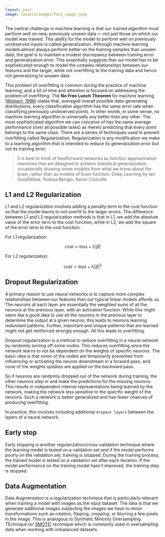 ```yaml
---
layout: post
image: /assets/images/Test_image.jpeg
---
```


The central challenge in machine learning is that our trained algorithm must perform well on new, previously unseen data — not just those on which our model was trained. This ability for the model to perform well on previously unobserved inputs is called generalization. Although machine learning models almost always perform better on the training samples than unseen data, the goal is to maintain a modest discrepancy between training error and generalization error. This essentially suggests that our model has to be sophisticated enough to model the complex relationships between our features and the target, while not overfitting to the training data and hence not generalizing to unseen data.

This problem of overfitting is common during the practice of machine learning, and a lot of time and attention is focused on addressing the problem of overfitting. The **No Free Lunch Theorem** for machine learning ([Wolpert, 1996][Wolpert-1996]) states that, averaged overall possible data-generating distributions, every classification algorithm has the same error rate when classifying previously unobserved points. In other words, in some sense, no machine learning algorithm is universally any better than any other. The most sophisticated algorithm we can conceive of has the same average performance (over all possible tasks) as merely predicting that every point belongs to the same class. There are a series of techniques used to prevent overfitting called Regularization. Regularization is any modiﬁcation we make to a learning algorithm that is intended to reduce its generalization error but not its training error.

> It is best to think of feedforward networks as function approximation machines that are designed to achieve statistical generalization, occasionally drawing some insights from what we know about the brain, rather than as models of brain function.
Deep Learning by Ian Goodfellow, Yoshua Bengio, Aaron Courville


## L1 and L2 Regularization

L1 and L2 regularization involves adding a penalty term to the cost function so that the model learns to not overfit to the larger errors. The difference between L1 and L2 regularization methods is that in L1, we add the absolute value of the error term to the cost function; while in L2, we add the square of the error term to the cost function.

For L1 regularization:

```math
cost = loss + \lambda |\beta|
```

For L2 regularization:

```math
cost = loss + \lambda |\beta|^2
```


## Dropout Regularization

A primary reason to use neural networks is to capture more complex relationships between our features than our typical linear models affords us. The neurons at each layer are essentially the weighted sums of all the neurons at the previous layer, with an activation function. While this might seem like a good idea to use _all_ the neurons in the previous layer to determine the output at a given neuron, this leads to neurons learning redundant patterns. Further, important and unique patterns that are learned might not get reinforced strongly enough. All this leads to overfitting. 

Dropout regularization is a method to reduce overfitting in a neural network by randomly turning off some nodes. This reduces overfitting since the network learns to not be dependent on the weights of specific neurons. The basic idea is that some of the nodes are temporarily prevented from influencing or activating the neuron downstream in a forward pass, and none of the weights updates are applied on the backward pass.

So if neurons are randomly dropped out of the network during training, the other neurons step in and make the predictions for the missing neurons. This results in independent internal representations being learned by the network, making the network less sensitive to the specific weight of the neurons. Such a network is better generalized and has fewer chances of producing overfitting.

In practice, this involves including additional `dropout layers` between the layers of a neural network.


## Early stop

Early stopping is another regularization/cross-validation technique where the learning model is tested on a validation set and if the model performs poorly on the validation set, training is stopped. During the training process, the trained model is tested on a validation set after each iteration. If the model performance on the training model hasn't improved, the training step is stopped.


## Data Augmentation

Data Augmentation is a regularization technique that is particularly relevant when training a model with images as the input dataset. The idea is that we generate additional images subjecting the images we have to minor transformations such as rotation, flipping, cropping, or blurring a few pixels in the image. This is analogous to Synthetic Minority Oversampling TEchnique (or [SMOTE][SMOTE]) technique which is commonly used in oversampling data when working with imbalanced datasets.  


[Wolpert-1996]: https://direct.mit.edu/neco/article-abstract/8/7/1341/6016/The-Lack-of-A-Priori-Distinctions-Between-Learning
[SMOTE]: https://arxiv.org/abs/1106.1813

